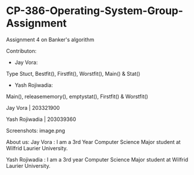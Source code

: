 # CP-386-Operating-System-Group-Assignment
Assignment 4 on Banker's algorithm

Contributon:
- Jay Vora:

Type Stuct, 
Bestfit(),
Firstfit(),
Worstfit(),
Main() &
Stat()

- Yash Rojiwadia:

Main(),
releasememory(),
emptystat(),
Firstfit() &
Worstfit()


Jay Vora | 203321900

Yash Rojiwadia | 203039360

Screenshots:
image.png

About us:
Jay Vora :
I am a 3rd Year Computer Science Major student at Wilfrid Laurier University.

Yash Rojiwadia :
I am a 3rd year Computer Science Major student at Wilfrid Laurier University.
